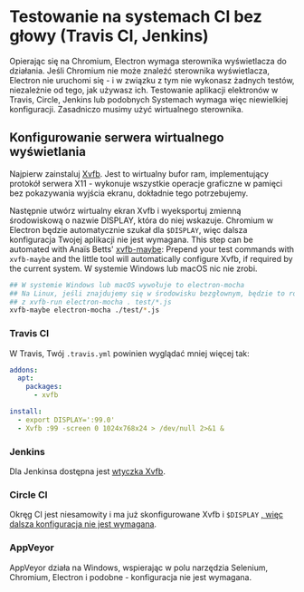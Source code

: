 # Testowanie na systemach CI bez głowy (Travis CI, Jenkins)

Opierając się na Chromium, Electron wymaga sterownika wyświetlacza do działania. Jeśli Chromium nie może znaleźć sterownika wyświetlacza, Electron nie uruchomi się - i w związku z tym nie wykonasz żadnych testów, niezależnie od tego, jak używasz ich. Testowanie aplikacji elektronów w Travis, Circle, Jenkins lub podobnych Systemach wymaga więc niewielkiej konfiguracji. Zasadniczo musimy użyć wirtualnego sterownika.

## Konfigurowanie serwera wirtualnego wyświetlania

Najpierw zainstaluj [Xvfb](https://en.wikipedia.org/wiki/Xvfb). Jest to wirtualny bufor ram, implementujący protokół serwera X11 - wykonuje wszystkie operacje graficzne w pamięci bez pokazywania wyjścia ekranu, dokładnie tego potrzebujemy.

Następnie utwórz wirtualny ekran Xvfb i wyeksportuj zmienną środowiskową o nazwie DISPLAY, która do niej wskazuje. Chromium w Electron będzie automatycznie szukał dla `$DISPLAY`, więc dalsza konfiguracja Twojej aplikacji nie jest wymagana. This step can be automated with Anaïs Betts' [xvfb-maybe](https://github.com/anaisbetts/xvfb-maybe): Prepend your test commands with `xvfb-maybe` and the little tool will automatically configure Xvfb, if required by the current system. W systemie Windows lub macOS nic nie zrobi.

```sh
## W systemie Windows lub macOS wywołuje to electron-mocha
## Na Linux, jeśli znajdujemy się w środowisku bezgłownym, będzie to równoważne
## z xvfb-run electron-mocha . test/*.js
xvfb-maybe electron-mocha ./test/*.js
```

### Travis CI

W Travis, Twój `.travis.yml` powinien wyglądać mniej więcej tak:

```yml
addons:
  apt:
    packages:
      - xvfb

install:
  - export DISPLAY=':99.0'
  - Xvfb :99 -screen 0 1024x768x24 > /dev/null 2>&1 &
```

### Jenkins

Dla Jenkinsa dostępna jest [wtyczka Xvfb](https://wiki.jenkins-ci.org/display/JENKINS/Xvfb+Plugin).

### Circle CI

Okręg CI jest niesamowity i ma już skonfigurowane Xvfb i `$DISPLAY` [, więc dalsza konfiguracja nie jest wymagana](https://circleci.com/docs/environment#browsers).

### AppVeyor

AppVeyor działa na Windows, wspierając w polu narzędzia Selenium, Chromium, Electron i podobne - konfiguracja nie jest wymagana.
